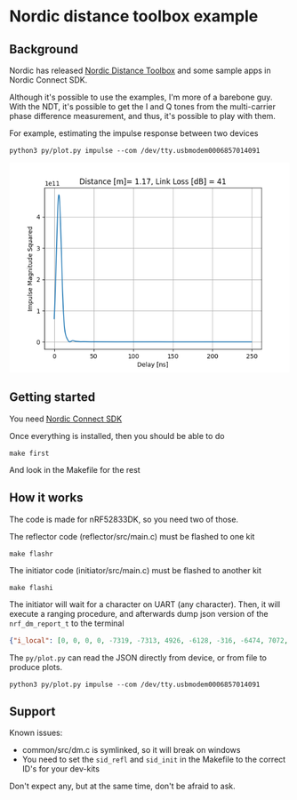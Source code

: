 
# Nordic distance toolbox example

## Background
Nordic has released [Nordic Distance Toolbox](https://github.com/nrfconnect/sdk-nrfxlib/tree/main/nrf_dm) and some sample apps in Nordic
Connect SDK.

Although it's possible to use the examples, I'm more of a barebone guy. With the
NDT, it's possible to get the I and Q tones from the multi-carrier phase
difference measurement, and thus, it's possible to play with them.

For example, estimating the impulse response between two devices 

    python3 py/plot.py impulse --com /dev/tty.usbmodem0006857014091

![](media/impulse.png)


## Getting started

You need [Nordic Connect
SDK](https://developer.nordicsemi.com/nRF_Connect_SDK/doc/latest/nrf/index.html)

Once everything is installed, then you should be able to do

    make first
    
    
And look in the Makefile for the rest


## How it works

The code is made for nRF52833DK, so you need two of those.

The reflector code (reflector/src/main.c) must be flashed to one kit
    
    make flashr

The initiator code (initiator/src/main.c) must be flashed to another kit

    make flashi
    
The initiator will wait for a character on UART (any character). Then,
it will execute a ranging procedure, and afterwards dump json version of the
`nrf_dm_report_t` to the terminal


``` json
{"i_local": [0, 0, 0, 0, -7319, -7313, 4926, -6128, -316, -6474, 7072, -4938, -6043, 6389, 6451, 1381, -43, 1325, -5936, 5771, -2543, 294, 1164, -2840, -2087, 1769, 5671, -721, 3287, 2414, 3323, -2681, 502, -3325, 4849, 4444, -4889, 401, -4510, -4476, 3529, -3800, -4655, -912, -2990, -1097, 103, 4481, 4393, 1313, 2873, -363, -2859, -3791, -3363, -3471, 4228, -3889, 3721, -1410, 2003, 3972, -1836, -4289, 4037, -4360, -2153, 4321, -4289, 1402, -3008, 3359, -1563, -4496, -4156, 3462, -4343, 4222, 4669, 0], "q_local": [0, 0, 0, 0, -364, -61, 5351, 3895, -7200, 3021, -467, -5019, -3498, 2597, -2164, 6584, -6651, 6433, 2540, 2679, -5738, 6155, -5974, 5254, -5507, 5512, 187, -5556, -4430, 4817, -4196, 4518, -5164, -3922, 1418, -2230, -715, -4866, -1788, -1699, -3170, -2773, 154, 4517, 3464, -4430, 4527, -75, 790, -4252, 3371, 4407, -3372, -2217, -2750, 2586, 945, -1886, 2135, -4063, -3829, 1589, -3897, 405, 1644, 232, 3838, 924, -1293, 4290, 3400, -3106, 4343, -1094, 2077, -3096, 1719, 2030, -728, 0], "i_remote": [0, 0, 0, 0, 5710, 5989, -7324, 3591, 3350, 5030, -6847, 5855, 6503, -6543, -6564, -464, -1542, 438, 6411, -4283, -300, 3063, -4365, 5485, -2258, 2487, -3862, -3738, -5358, 2812, -5129, 5100, -4618, -2281, -600, -3515, 853, -4604, -651, -749, -3645, -2250, 347, 4398, 3497, -4295, 4352, 430, 1171, -3933, 3643, 4112, -3764, -2842, -3281, 1332, 2355, -3110, 3499, -4108, -2476, 3362, -4141, -1953, 3553, -2523, 1715, 3466, -3766, 3917, -91, 1166, 993, -4326, -2630, 1970, -3471, 4563, 4217, 0], "q_remote": [0, 0, 0, 0, 5040, 4644, 1654, 6545, -6608, 5305, -2380, -4142, -2668, 2403, -2024, 6733, -6474, 6522, 296, 4674, -6221, 5276, -4122, 2141, -5334, 5117, 4011, -4005, -187, 4442, 762, -196, -2027, -4395, 4849, 3287, -4688, -1033, -4621, -4555, 2730, -3930, -4468, -576, -2671, -932, -1, 4328, 4128, 1713, 2240, -1044, -1951, -3124, -2609, -3957, 3450, -2756, 2266, 603, 3341, 2447, 338, -3732, 2254, -3444, -3951, 2590, -2201, -2038, -4478, 4345, -4428, -1417, -3742, 4171, -3030, -869, 1984, 0], "ifft[mm]": 1096, "phase_slope[mm]": 1522, "rssi_openspace[mm]": 501, "best[mm]": 1096, "link_loss[dB]": 34, "rssi_local[dB]": 27, "rssi_remote[dB]": 26, "txpwr_local[dB]": 8, "txpwr_remote[dB]": 8, "quality": 0}
```

The `py/plot.py` can read the JSON directly from device, or from file to produce plots.

    python3 py/plot.py impulse --com /dev/tty.usbmodem0006857014091

## Support

Known issues:

- common/src/dm.c is symlinked, so it will break on windows 
- You need to set the `sid_refl` and `sid_init` in the Makefile to the correct ID's for your
  dev-kits 

Don't expect any, but at the same time, don't be afraid to ask.







